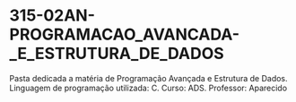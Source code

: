 # 315-02AN-PROGRAMACAO_AVANCADA-_E_ESTRUTURA_DE_DADOS
Pasta dedicada a matéria de Programação Avançada e Estrutura de Dados. Linguagem de programação utilizada: C. Curso: ADS. Professor: Aparecido
